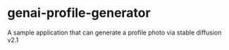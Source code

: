 # genai-profile-generator
A sample application that can generate a profile photo via stable diffusion v2.1
